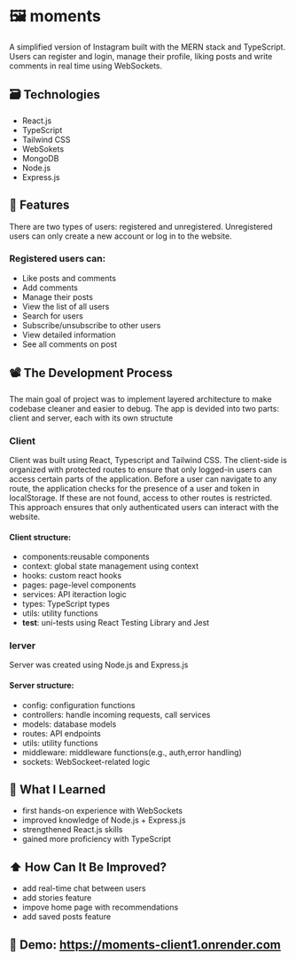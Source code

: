 # 🖼️ moments 
A simplified version of Instagram built with the MERN stack and TypeScript. Users can register and login, manage their profile, liking posts and write comments in real time using WebSockets.

## 🗃️ Technologies
- React.js
- TypeScript
- Tailwind CSS
- WebSokets
- MongoDB
- Node.js
- Express.js


## 🤙 Features
There are two types of users: registered and unregistered. 
Unregistered users can only create a new account or log in to the website.

### Registered users can:

- Like posts and comments
- Add comments
- Manage their posts
- View the list of all users
- Search for users
- Subscribe/unsubscribe to other users
- View detailed information
- See all comments on post

## 📽️ The Development Process

The main goal of project was to implement layered architecture to make codebase cleaner and easier to debug.
The app is devided into two parts: client and server, each with its own structute

### Сlient

Client was built using React, Typescript and Tailwind CSS. 
The client-side is organized with protected routes to ensure that only logged-in users can access certain parts of the application. Before a user can navigate to any route, the application checks for the presence of a user and token in localStorage. If these are not found, access to other routes is restricted. This approach ensures that only authenticated users can interact with the website.

#### Сlient structure:
- components:reusable components
- context: global state management using context
- hooks: custom react hooks
- pages: page-level components 
- services: API iteraction logic
- types: TypeScript types 
- utils: utility functions
- __test__:  uni-tests using React Testing Library and Jest

### Іerver
Server was created using Node.js and Express.js

#### Server structure:
- config: configuration functions
- controllers: handle incoming requests, call services
- models: database models
- routes: API endpoints
- utils: utility functions
- middleware: middleware functions(e.g., auth,error handling)
- sockets: WebSockeet-related logic 

## 🧠 What I Learned

- first hands-on experience with WebSockets
- improved knowledge of Node.js + Express.js
- strengthened React.js skills
- gained more proficiency with TypeScript
  
## ⬆️ How Can It Be Improved?
- add real-time chat between users
- add stories feature
- impove home page with recommendations
- add saved posts feature
  
## 🎥 Demo: https://moments-client1.onrender.com
